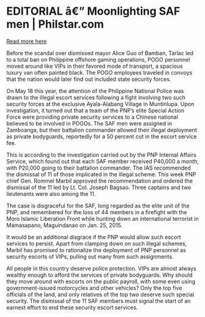 # EDITORIAL â€” Moonlighting SAF men | Philstar.com

[Read more here](https://www.philstar.com/opinion/2024/11/16/2400543/editorial-moonlighting-saf-men)

Before the scandal over dismissed mayor Alice Guo of Bamban, Tarlac led to a total ban on Philippine offshore gaming operations, POGO personnel moved around like VIPs in their favored mode of transport, a spacious luxury van often painted black. The POGO employees traveled in convoys that the nation would later find out included state security forces.

On May 18 this year, the attention of the Philippine National Police was drawn to the illegal escort services following a fight involving two such security forces at the exclusive Ayala-Alabang Village in Muntinlupa. Upon investigation, it turned out that a team of the PNP’s elite Special Action Force were providing private security services to a Chinese national believed to be involved in POGOs. The SAF men were assigned in Zamboanga, but their battalion commander allowed their illegal deployment as private bodyguards, reportedly for a 50 percent cut in the escort service fee.

This is according to the investigation carried out by the PNP Internal Affairs Service, which found out that each SAF member received P40,000 a month, with P20,000 going to their battalion commander. The IAS recommended the dismissal of 11 of those implicated in the illegal scheme. This week PNP chief Gen. Rommel Marbil approved the recommendation and ordered the dismissal of the 11 led by Lt. Col. Joseph Bagsao. Three captains and two lieutenants were also among the 11.

The case is disgraceful for the SAF, long regarded as the elite unit of the PNP, and remembered for the loss of 44 members in a firefight with the Moro Islamic Liberation Front while hunting down an international terrorist in Mamasapano, Maguindanao on Jan. 25, 2015.

It would be an additional disgrace if the PNP would allow such escort services to persist. Apart from clamping down on such illegal schemes, Marbil has promised to rationalize the deployment of PNP personnel as security escorts of VIPs, pulling out many from such assignments.

All people in this country deserve police protection. VIPs are almost always wealthy enough to afford the services of private bodyguards. Why should they move around with escorts on the public payroll, with some even using government-issued motorcycles and other vehicles? Only the top five officials of the land, and only relatives of the top two deserve such special security. The dismissal of the 11 SAF members must signal the start of an earnest effort to end these security escort services.